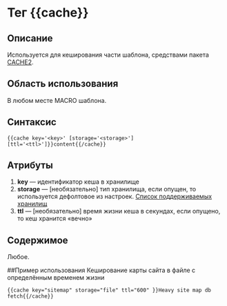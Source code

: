 # Тег {{cache}}
## Описание
Используется для кеширования части шаблона, средствами пакета [CACHE2](../../../../../../cache2/docs/ru/cache2.md).

## Область использования
В любом месте MACRO шаблона.

## Синтаксис

    {{cache key='<key>' [storage='<storage>'] [ttl='<ttl>']}}content{{/cache}}

## Атрибуты

1. **key** — идентификатор кеша в хранилище
2. **storage** — [необязательно] тип хранилища, если опущен, то используется дефолтовое из настроек. [Список поддерживаемых хранилищ](../../../../../../cache2/docs/ru/cache2.md)
3. **ttl** — [необязательно] время жизни кеша в секундах, если опущено, то кеш хранится «вечно»

## Содержимое
Любое.

##Пример использования
Кеширование карты сайта в файле с определённым временем жизни

    {{cache key="sitemap" storage="file" ttl="600" }}Heavy site map db fetch{{/cache}}
